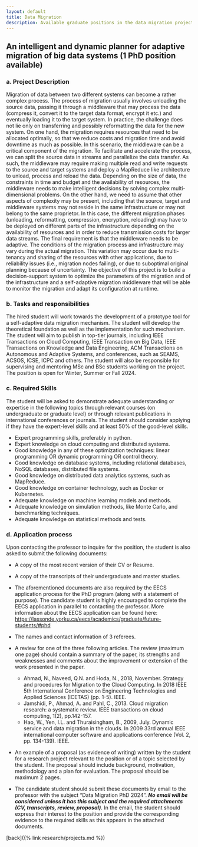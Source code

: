 ```yaml
---
layout: default
title: Data Migration
description: Available graduate positions in the data migration project
---
```


## An intelligent and dynamic planner for adaptive migration of big data systems (1 PhD position available)

### a. Project Description

   Migration of data between two different systems can become a rather complex process. The process of migration usually involves unloading the source data, passing it through a middleware that may process the data (compress it, convert it to the target data format, encrypt it etc.) and eventually loading it to the target system. In practice, the challenge does not lie only on transferring and possibly reformatting the data for the new system. On one hand, the migration requires resources that need to be allocated optimally, so that we reduce costs and migration time and avoid downtime as much as possible. In this scenario, the middleware can be a critical component of the migration. To facilitate and accelerate the process, we can split the source data in streams and parallelize the data transfer. As such, the middleware may require making multiple read and write requests to the source and target systems and deploy a MapReduce like architecture to unload, process and reload the data. Depending on the size of data, the constraints in time and budget and the availability of resources, the middleware needs to make intelligent decisions by solving complex multi-dimensional problems. On the other hand, we need to assume that other aspects of complexity may be present, including that the source, target and middleware systems may not reside in the same infrastructure or may not belong to the same proprietor. In this case, the different migration phases (unloading, reformatting, compression, encryption, reloading) may have to be deployed on different parts of the infrastructure depending on the availability of resources and in order to reduce transmission costs for larger data streams. The final requirement is that the middleware needs to be adaptive. The conditions of the migration process and infrastructure may vary during the actual migration. This variation may occur due to multi-tenancy and sharing of the resources with other applications, due to reliability issues (i.e., migration nodes failing), or due to suboptimal original planning because of uncertainty. The objective of this project is to build a decision-support system to optimize the parameters of the migration and of the infrastructure and a self-adaptive migration middleware that will be able to monitor the migration and adapt its configuration at runtime.

### b. Tasks and responsibilities

   The hired student will work towards the development of a prototype tool for a self-adaptive data migration mechanism. The student will develop the theoretical foundation as well as the implementation for such mechanism. The student will aim to publish in top-tier journals, including IEEE Transactions on Cloud Computing, IEEE Transaction on Big Data, IEEE Transactions on Knowledge and Data Engineering, ACM Transactions on Autonomous and Adaptive Systems, and conferences, such as SEAMS, ACSOS, ICSE, ICPC and others. The student will also be responsible for supervising and mentoring MSc and BSc students working on the project. The position is open for Winter, Summer or Fall 2024.

### c.	Required Skills

   The student will be asked to demonstrate adequate understanding or expertise in the following topics through relevant courses (on undergraduate or graduate level) or through relevant publications in international conferences or journals. The student should consider applying if they have the expert-level skills and at least 50% of the good-level skills.
    
   * Expert programming skills, preferably in python.
   * Expert knowledge on cloud computing and distributed systems.
   * Good knowledge in any of these optimization techniques: linear programming OR dynamic programming OR control theory.
   * Good knowledge on database systems, including relational databases, NoSQL databases, distributed file systems.
   * Good knowledge on distributed data analytics systems, such as MapReduce.
   * Good knowledge on container technology, such as Docker or Kubernetes.
   * Adequate knowledge on machine learning models and methods.
   * Adequate knowledge on simulation methods, like Monte Carlo, and benchmarking techniques.
   * Adequate knowledge on statistical methods and tests.

### d. Application process

   Upon contacting the professor to inquire for the position, the student is also asked to submit the following documents:
   
   * A copy of the most recent version of their CV or Resume.
   * A copy of the transcripts of their undergraduate and master studies.
   * The aforementioned documents are also required by the EECS application process for the PhD program (along with a statement of purpose). The candidate student is highly encouraged to complete the EECS application in parallel to contacting the professor. More information about the EECS application can be found here: https://lassonde.yorku.ca/eecs/academics/graduate/future-students/#phd 
   * The names and contact information of 3 referees.
   * A review for one of the three following articles. The review (maximum one page) should contain a summary of the paper, its strengths and weaknesses and comments about the improvement or extension of the work presented in the paper.
     
     + Ahmad, N., Naveed, Q.N. and Hoda, N., 2018, November. Strategy and procedures for Migration to the Cloud Computing. In 2018 IEEE 5th International Conference on Engineering Technologies and Applied Sciences (ICETAS) (pp. 1-5). IEEE.
     + Jamshidi, P., Ahmad, A. and Pahl, C., 2013. Cloud migration research: a systematic review. IEEE transactions on cloud computing, 1(2), pp.142-157.
     + Hao, W., Yen, I.L. and Thuraisingham, B., 2009, July. Dynamic service and data migration in the clouds. In 2009 33rd annual IEEE international computer software and applications conference (Vol. 2, pp. 134-139). IEEE.
       
   * An example of a proposal (as evidence of writing) written by the student for a research project relevant to the position or of a topic selected by the student. The proposal should include background, motivation, methodology and a plan for evaluation. The proposal should be maximum 2 pages.
   * The candidate student should submit these documents by email to the professor with the subject “Data Migration PhD 2024”. ***No email will be considered unless it has this subject and the required attachments (CV, transcripts, review, proposal)***. In the email, the student should express their interest to the position and provide the corresponding evidence to the required skills as this appears in the attached documents.


[back]({% link research/projects.md %})
